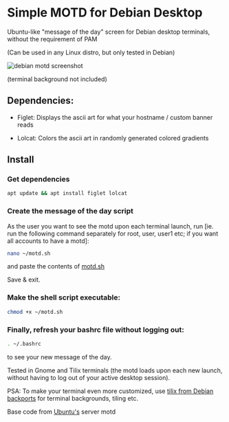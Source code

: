 # Simple MOTD for Debian Desktop
Ubuntu-like "message of the day" screen for Debian desktop terminals, without the requirement of PAM

(Can be used in any Linux distro, but only tested in Debian)

![debian motd screenshot](https://raw.githubusercontent.com/z0m8i3/simple-motd-for-debian-desktop/master/img/debian-motd-screenshot.png)

(terminal background not included)

## Dependencies:
* Figlet: Displays the ascii art for what your hostname / custom banner reads

* Lolcat: Colors the ascii art in randomly generated colored gradients

## Install

### Get dependencies
```bash
apt update && apt install figlet lolcat
```

### Create the message of the day script
As the user you want to see the motd upon each terminal launch, run [ie. run the following command separately for root, user, user1 etc; if you want all accounts to have a motd]:
```bash
nano ~/motd.sh
```

and paste the contents of [motd.sh](https://github.com/z0m8i3/simple-motd-for-debian-desktop/blob/master/motd.sh)

Save & exit.

### Make the shell script executable:
```bash
chmod +x ~/motd.sh
```

### Finally, refresh your bashrc file without logging out:
```bash
. ~/.bashrc
```

to see your new message of the day.

Tested in Gnome and Tilix terminals (the motd loads upon each new launch, without having to log out of your active desktop session).

PSA: To make your terminal even more customized, use [tilix from Debian backports](https://packages.debian.org/sid/tilix) for terminal backgrounds, tiling etc.

Base code from [Ubuntu's](https://ubuntu.com) server motd

